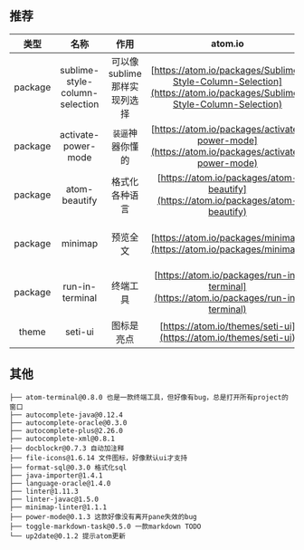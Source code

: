 ## 推荐
|类型| 名称      | 作用          | atom.io  |GitHub|
|:-------------:| :-------------: |:-------------:| :-------------:|:-------------:|
|package| sublime-style-column-selection|可以像sublime那样实现列选择| [https://atom.io/packages/Sublime-Style-Column-Selection](https://atom.io/packages/Sublime-Style-Column-Selection) |[https://github.com/bigfive/atom-sublime-select](https://github.com/bigfive/atom-sublime-select)|
|package| activate-power-mode|`装逼`神器你懂的|  [https://atom.io/packages/activate-power-mode](https://atom.io/packages/activate-power-mode)|[https://github.com/JoelBesada/activate-power-mode](https://github.com/JoelBesada/activate-power-mode)|
|package|atom-beautify|格式化各种语言 |[https://atom.io/packages/atom-beautify](https://atom.io/packages/atom-beautify)|[https://github.com/Glavin001/atom-beautify](https://github.com/Glavin001/atom-beautify)|
|package|minimap|预览全文|[https://atom.io/packages/minimap](https://atom.io/packages/minimap)|[https://github.com/atom-minimap/minimap](https://github.com/atom-minimap/minimap)|
|package|run-in-terminal|终端工具|[https://atom.io/packages/run-in-terminal](https://atom.io/packages/run-in-terminal)|[https://github.com/pohmelie/run-in-terminal](https://github.com/pohmelie/run-in-terminal)|
|theme|seti-ui|图标是亮点|[https://atom.io/themes/seti-ui](https://atom.io/themes/seti-ui)|[https://github.com/jesseweed/seti-ui](https://github.com/jesseweed/seti-ui)|
## 其他
```shell
├── atom-terminal@0.8.0 也是一款终端工具，但好像有bug，总是打开所有project的窗口
├── autocomplete-java@0.12.4
├── autocomplete-oracle@0.3.0
├── autocomplete-plus@2.26.0
├── autocomplete-xml@0.8.1
├── docblockr@0.7.3 自动加注释
├── file-icons@1.6.14 文件图标，好像默认ui才支持
├── format-sql@0.3.0 格式化sql
├── java-importer@1.4.1
├── language-oracle@1.4.0
├── linter@1.11.3
├── linter-javac@1.5.0
├── minimap-linter@1.1.1
├── power-mode@0.1.3 这款好像没有离开pane失效的bug
├── toggle-markdown-task@0.5.0 一款markdown TODO
└── up2date@0.1.2 提示atom更新
```
